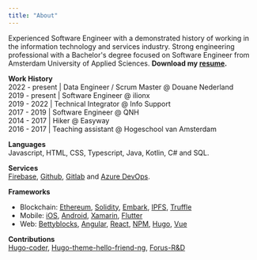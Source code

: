 ```yaml
---
title: "About"
---
```


Experienced Software Engineer with a demonstrated history of working in the information technology and services industry. Strong engineering professional with a Bachelor's degree focused on Software Engineer from Amsterdam University of Applied Sciences. 
__Download my [resume](https://drive.google.com/uc?export=download&id=1NMcwfurrZ_74_xQFppRGzY2BKrOTfCd-).__

__Work History__  
2022 - present | Data Engineer / Scrum Master @ Douane Nederland  
2019 - present | Software Engineer @ ilionx  
2019 - 2022 | Technical Integrator @ Info Support  
2017 - 2019 | Software Engineer @ QNH  
2014 - 2017 | Hiker @ Easyway  
2016 - 2017 | Teaching assistant @ Hogeschool van Amsterdam  

__Languages__   
Javascript, HTML, CSS, Typescript, Java, Kotlin, C# and SQL.

__Services__    
[Firebase](https://firebase.google.com/), [Github](https://github.com/Reijnn), [Gitlab](https://gitlab.com/Reijnn?nav_source=navbar) and [Azure DevOps](https://azure.microsoft.com/en-us/services/devops/).

__Frameworks__  

* Blockchain: [Ethereum](https://www.ethereum.org/), [Solidity](http://solidity.readthedocs.io), [Embark](https://github.com/embark-framework/embark), [IPFS](https://ipfs.io/), [Truffle](http://truffleframework.com/)
* Mobile: [iOS](https://developer.apple.com/), [Android](https://developer.android.com/), [Xamarin](https://www.xamarin.com/), [Flutter](https://flutter.io/)
* Web: [Bettyblocks](https://www.bettyblocks.com/), [Angular](https://angular.io/), [React](https://reactjs.org/), [NPM](https://www.npmjs.com/), [Hugo](https://gohugo.io/), [Vue](https://vuejs.org/)

__Contributions__   
[Hugo-coder](https://github.com/luizdepra/hugo-coder/commits?author=Reijnn), [Hugo-theme-hello-friend-ng](https://github.com/rhazdon/hugo-theme-hello-friend-ng/commits?author=Reijnn), [Forus-R&D](https://github.com/teamforus/research-and-development/commits?author=Reijnn)